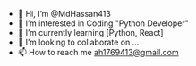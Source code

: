 - 👋 Hi, I’m @MdHassan413
- 👀 I’m interested in Coding "Python Developer" 
- 🌱 I’m currently learning [Python, React]
- 💞️ I’m looking to collaborate on ...
- 📫 How to reach me ah1769413@gmail.com

<!---
MdHassan413/MdHassan413 is a ✨ special ✨ repository because its `README.md` (this file) appears on your GitHub profile.
You can click the Preview link to take a look at your changes.
--->
